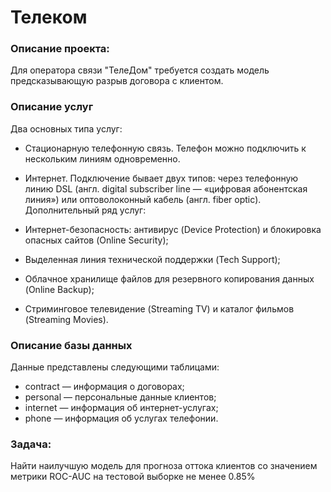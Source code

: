 # Телеком
### Описание проекта:
Для оператора связи "ТелеДом" требуется создать модель предсказывающую разрыв договора с клиентом.
### Описание услуг   
Два основных типа услуг:
* Стационарную телефонную связь. Телефон можно подключить к нескольким линиям одновременно.
* Интернет. Подключение бывает двух типов: через телефонную линию DSL (англ. digital subscriber line — «цифровая абонентская линия») или оптоволоконный кабель (англ. fiber optic).
Дополнительный ряд услуг:

* Интернет-безопасность: антивирус (Device Protection) и блокировка опасных сайтов (Online Security);
* Выделенная линия технической поддержки (Tech Support);
* Облачное хранилище файлов для резервного копирования данных (Online Backup);
* Стриминговое телевидение (Streaming TV) и каталог фильмов (Streaming Movies).
### Описание базы данных
Данные представлены следующими таблицами:
* contract — информация о договорах;
* personal — персональные данные клиентов;
* internet — информация об интернет-услугах;
* phone — информация об услугах телефонии.
### Задача:
Найти наилучшую модель для прогноза оттока клиентов со значением метрики ROC-AUC на тестовой выборке не менее 0.85%